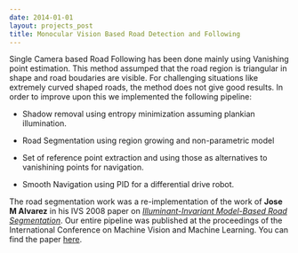 ```yaml
---
date: 2014-01-01
layout: projects_post
title: Monocular Vision Based Road Detection and Following
---
```


Single Camera based Road Following has been done mainly using Vanishing point estimation. This method assumped that the road region is triangular in shape and road boudaries are visible. For challenging situations like extremely curved shaped roads, the method does not give good results. In order to improve upon this we implemented the following pipeline:

* Shadow removal using entropy minimization assuming plankian illumination.

* Road Segmentation using region growing and non-parametric model

* Set of reference point extraction and using those as alternatives to vanishining points for navigation.

* Smooth Navigation using PID for a differential drive robot.
 
The road segmentation work was a re-implementation of the work of **Jose M Alvarez** in his IVS 2008 paper on [*Illuminant-Invariant Model-Based Road Segmentation*](http://www.cvc.uab.es/~jalvarez/IlluminantInvariantModelBasedRoadSegmentation.pdf).
Our entire pipeline was published at the proceedings of the International Conference on Machine Vision and Machine Learning. You can find the paper [here](http://avestia.com/MVML2014_Proceedings/papers/127.pdf).